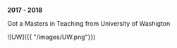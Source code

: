 
**2017 - 2018**

Got a Masters in Teaching from University of Washigton

![UW]({{ "/images/UW.png"}})
